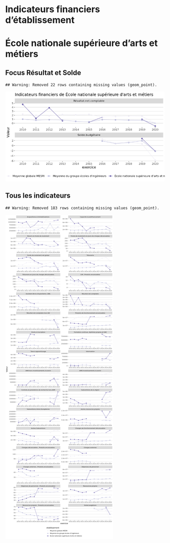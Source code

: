 Indicateurs financiers d’établissement
================

# École nationale supérieure d’arts et métiers

## Focus Résultat et Solde

    ## Warning: Removed 22 rows containing missing values (geom_point).

![](école_nationale_supérieure_d_arts_et_métiers_files/figure-gfm/etab.focus-1.png)<!-- -->

## Tous les indicateurs

    ## Warning: Removed 183 rows containing missing values (geom_point).

![](école_nationale_supérieure_d_arts_et_métiers_files/figure-gfm/etab-1.png)<!-- -->
